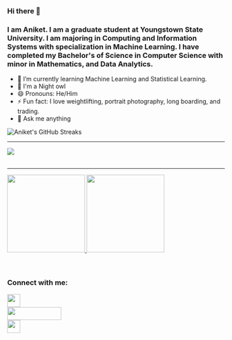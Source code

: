 ### Hi there 👋

### I am Aniket. I am a graduate student at Youngstown State University. I am majoring in Computing and Information Systems with specialization in Machine Learning. I have completed my Bachelor's of Science in Computer Science with minor in Mathematics, and Data Analytics. 
- 🌱 I’m currently learning Machine Learning and Statistical Learning. 
- 🦉 I'm a Night owl 
- 😄 Pronouns: He/Him
- ⚡ Fun fact: I love weightlifting, portrait photography, long boarding, and trading. 
- 💬 Ask me anything 



![Aniket's GitHub Streaks](https://github-readme-streak-stats.herokuapp.com/?user=singhaniket98&theme=radical)

<hr>
<img align="center" src="https://github-readme-stats.vercel.app/api?username=singhaniket98&theme=radical&show_icons=true"/>
<br><br>
<hr>

<a href="https://github.com/singhaniket98">
  <img height="180em" src="https://github-readme-stats.vercel.app/api?username=singhaniket98&theme=radical&show_icons=true" />
  <img height="180em" src="https://github-readme-stats.vercel.app/api/top-langs/?username=singhaniket98&theme=radical&layout=compact" />
</a>
<br><br>


<br>



### Connect with me:

<div>
    <a href="https://medium.com/@aniketkashyyap" target="_blank">
        <img src="https://img.shields.io/badge/Medium-222222?style=for-the-badge&logo=medium&logoColor=white" height="30">
    </a><br>
    <a href="https://www.linkedin.com/in/singh-k-aniket/" target="_blank">
        <img src="https://img.shields.io/badge/LinkedIn-0077B5?style=for-the-badge&logo=linkedin&logoColor=white" height="30" width="125px">
    </a><br>
    <a href="https://singhaniket98.github.io/" target="_blank">
        <img src="https://img.shields.io/badge/Github Portfolio Page-222222?style=for-the-badge&logo=github&logoColor=white" height="30">
    </a><br>  
</div>

<br />



